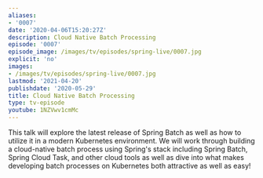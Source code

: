 ```yaml
---
aliases:
- '0007'
date: '2020-04-06T15:20:27Z'
description: Cloud Native Batch Processing
episode: '0007'
episode_image: /images/tv/episodes/spring-live/0007.jpg
explicit: 'no'
images:
- /images/tv/episodes/spring-live/0007.jpg
lastmod: '2021-04-20'
publishdate: '2020-05-29'
title: Cloud Native Batch Processing
type: tv-episode
youtube: 1NZVwv1cmMc
---
```


This talk will explore the latest release of Spring Batch as well as how to utilize it in a modern Kubernetes environment. We will work through building a cloud-native batch process using Spring's stack including Spring Batch, Spring Cloud Task, and other cloud tools as well as dive into what makes developing batch processes on Kubernetes both attractive as well as easy!
